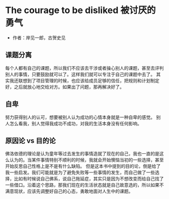 # The courage to be disliked 被讨厌的勇气
- 作者：岸见一郎，古贺史见

## 课题分离
每个人都有自己的课题，所以我们不应该去干涉或者操心别人的课题，甚至去评判别人的事情，只要鼓励就可以了。这样我们就可以专注于自己的课题中去了。
其实我还联想到了项目管理的时候，也应该给成员足够的信任，把规则和计划制定好，之后就放心地交给对方。如果出了问题，那再解决好了。

## 自卑
努力获得别人的认可，想要被别人认为成功的心情本身就是一种自卑的感觉。
别人怎么看我，别人觉得我成功不成功，对我的生活本身没有任何影响。
  
## 原因论 vs 目的论
佛洛依德的理论是认为童年等过去发生的事情造就了现在的自己，我也一直的是这么认为的。当某件事情特别不顺利的时候，我就会开始懊恼当初的一些选择，甚至开始反思自己性格上是不是有什么缺陷。
但是这本书中提到的目的论，倒是给了我一些启发。我们可能就是为了避免失败等一些事情的发生，而自己做了一些选择，比如有时候说自己佛系，说自己拖延症，其实只是因为不想改变而给自己找了一些借口。沿着这个思路，那我们现在的生活状态就是自己故意选的，所以如果不满意现状，应该先调整好自己的心态，勇敢地面对人生中的课题。
